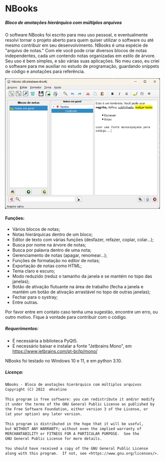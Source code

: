 # NBooks
##### Bloco de anotações hierárquico com múltiplos arquivos

O software NBooks foi escrito para meu uso pessoal, e eventualmente resolvi tornar o projeto aberto para quem quiser
utilizar o software ou até mesmo contribuir em seu desenvolvimento.
NBooks é uma espécie de "arquivo de notas." Com ele você pode criar diversos blocos de notas independentes, 
cada um contendo notas organizadas em estilo de árvore. Seu uso é bem simples, e são várias suas aplicações. 
No meu caso, eu criei o software para me auxiliar no estudo de programação, guardando snippets de código e
anotações para referência.

![](imagem.png)

#### Funções:
* Vários blocos de notas;
* Notas hierárquicas dentro de um bloco;
* Editor de texto com várias funções (desfazer, refazer, copiar, colar...);
* Busca por nome na árvore de notas;
* Busca por palavra dentro de uma nota;
* Gerenciamento de notas (apagar, renomear...);
* Funções de formatação no editor de notas;
* Exportação de notas como HTML;
* Tema claro e escuro;
* Modo reduzido (reduz o tamanho da janela e se mantém no topo das janelas);
* Botão de ativação flutuante na área de trabalho (fecha a janela e mantém um botão de ativação arrastável 
no topo de outras janelas);
* Fechar para o systray;
* Entre outras.

Por favor entre em contato caso tenha uma sugestão, encontre um erro, ou outro motivo.
Fique à vontade para contribuir com o código.

##### Requerimentos:
* É necessária a biblioteca PyQt5.
* É necessário baixar e instalar a fonte "Jetbrains Mono", em https://www.jetbrains.com/pt-br/lp/mono/

NBooks foi testado no Windows 10 e 11, e em python 3.10.

##### Licença:

	NBooks - Bloco de anotações hierárquico com múltiplos arquivos
    Copyright (C) 2022  ehcelino

    This program is free software: you can redistribute it and/or modify
    it under the terms of the GNU General Public License as published by
    the Free Software Foundation, either version 3 of the License, or
    (at your option) any later version.

    This program is distributed in the hope that it will be useful,
    but WITHOUT ANY WARRANTY; without even the implied warranty of
    MERCHANTABILITY or FITNESS FOR A PARTICULAR PURPOSE.  See the
    GNU General Public License for more details.

    You should have received a copy of the GNU General Public License
    along with this program.  If not, see <https://www.gnu.org/licenses/>.